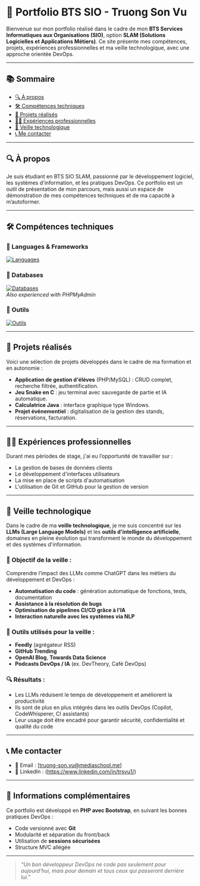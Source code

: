 # 💼 Portfolio BTS SIO - Truong Son Vu

Bienvenue sur mon portfolio réalisé dans le cadre de mon **BTS Services Informatiques aux Organisations (SIO)**, option **SLAM (Solutions Logicielles et Applications Métiers)**. Ce site présente mes compétences, projets, expériences professionnelles et ma veille technologique, avec une approche orientée DevOps.

---

## 📚 Sommaire

- [🔍 À propos](#-à-propos)
- [🛠️ Compétences techniques](#️-compétences-techniques)
- [📁 Projets réalisés](#-projets-réalisés)
- [👨‍💼 Expériences professionnelles](#-expériences-professionnelles)
- [🧠 Veille technologique](#-veille-technologique)
- [📞 Me contacter](#-me-contacter)

---

## 🔍 À propos

Je suis étudiant en BTS SIO SLAM, passionné par le développement logiciel, les systèmes d'information, et les pratiques DevOps. Ce portfolio est un outil de présentation de mon parcours, mais aussi un espace de démonstration de mes compétences techniques et de ma capacité à m’autoformer.

---

## 🛠️ Compétences techniques

### 📂 Languages & Frameworks  
[![Languages](https://skillicons.dev/icons?i=html,css,js,react,php,java,python,c,cpp)](https://skillicons.dev)

### 🧮 Databases  
[![Databases](https://skillicons.dev/icons?i=mysql,github)](https://skillicons.dev)  
*Also experienced with PHPMyAdmin*

### 🧰 Outils
[![Outils](https://skillicons.dev/icons?i=git,github,vscode,eclipse,discord)](https://skillicons.dev)  

---


## 📁 Projets réalisés

Voici une sélection de projets développés dans le cadre de ma formation et en autonomie :

- **Application de gestion d'élèves** (PHP/MySQL) : CRUD complet, recherche filtrée, authentification.
- **Jeu Snake en C** : jeu terminal avec sauvegarde de partie et IA automatique.
- **Calculatrice Java** : interface graphique type Windows.
- **Projet événementiel** : digitalisation de la gestion des stands, réservations, facturation.

---

## 👨‍💼 Expériences professionnelles

Durant mes périodes de stage, j'ai eu l’opportunité de travailler sur :

- La gestion de bases de données clients
- Le développement d'interfaces utilisateurs
- La mise en place de scripts d'automatisation
- L'utilisation de Git et GitHub pour la gestion de version

---

## 🧠 Veille technologique

Dans le cadre de ma **veille technologique**, je me suis concentré sur les **LLMs (Large Language Models)** et les **outils d'intelligence artificielle**, domaines en pleine évolution qui transforment le monde du développement et des systèmes d'information.

### 🎯 Objectif de la veille :
Comprendre l’impact des LLMs comme ChatGPT dans les métiers du développement et DevOps :
- **Automatisation du code** : génération automatique de fonctions, tests, documentation
- **Assistance à la résolution de bugs**
- **Optimisation de pipelines CI/CD grâce à l’IA**
- **Interaction naturelle avec les systèmes via NLP**

### 📌 Outils utilisés pour la veille :
- **Feedly** (agrégateur RSS)
- **GitHub Trending**
- **OpenAI Blog**, **Towards Data Science**
- **Podcasts DevOps / IA** (ex. DevTheory, Café DevOps)

### 🔍 Résultats :
- Les LLMs réduisent le temps de développement et améliorent la productivité
- Ils sont de plus en plus intégrés dans les outils DevOps (Copilot, CodeWhisperer, CI assistants)
- Leur usage doit être encadré pour garantir sécurité, confidentialité et qualité du code

---

## 📞 Me contacter

- 📧 Email : [truong-son.vu@mediaschool.me]
- 💼 LinkedIn : (https://www.linkedin.com/in/trsvu1/)

---

## 🧾 Informations complémentaires

Ce portfolio est développé en **PHP avec Bootstrap**, en suivant les bonnes pratiques DevOps :
- Code versionné avec **Git**
- Modularité et séparation du front/back
- Utilisation de **sessions sécurisées**
- Structure MVC allégée

---

> _“Un bon développeur DevOps ne code pas seulement pour aujourd’hui, mais pour demain et tous ceux qui passeront derrière lui.”_
